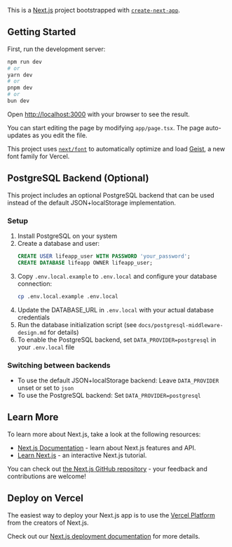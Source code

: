 This is a [Next.js](https://nextjs.org) project bootstrapped with [`create-next-app`](https://nextjs.org/docs/app/api-reference/cli/create-next-app).

## Getting Started

First, run the development server:

```bash
npm run dev
# or
yarn dev
# or
pnpm dev
# or
bun dev
```

Open [http://localhost:3000](http://localhost:3000) with your browser to see the result.

You can start editing the page by modifying `app/page.tsx`. The page auto-updates as you edit the file.

This project uses [`next/font`](https://nextjs.org/docs/app/building-your-application/optimizing/fonts) to automatically optimize and load [Geist](https://vercel.com/font), a new font family for Vercel.

## PostgreSQL Backend (Optional)

This project includes an optional PostgreSQL backend that can be used instead of the default JSON+localStorage implementation.

### Setup

1. Install PostgreSQL on your system
2. Create a database and user:
   ```sql
   CREATE USER lifeapp_user WITH PASSWORD 'your_password';
   CREATE DATABASE lifeapp OWNER lifeapp_user;
   ```
3. Copy `.env.local.example` to `.env.local` and configure your database connection:
   ```bash
   cp .env.local.example .env.local
   ```
4. Update the DATABASE_URL in `.env.local` with your actual database credentials
5. Run the database initialization script (see `docs/postgresql-middleware-design.md` for details)
6. To enable the PostgreSQL backend, set `DATA_PROVIDER=postgresql` in your `.env.local` file

### Switching between backends

- To use the default JSON+localStorage backend: Leave `DATA_PROVIDER` unset or set to `json`
- To use the PostgreSQL backend: Set `DATA_PROVIDER=postgresql`

## Learn More

To learn more about Next.js, take a look at the following resources:

- [Next.js Documentation](https://nextjs.org/docs) - learn about Next.js features and API.
- [Learn Next.js](https://nextjs.org/learn) - an interactive Next.js tutorial.

You can check out [the Next.js GitHub repository](https://github.com/vercel/next.js) - your feedback and contributions are welcome!

## Deploy on Vercel

The easiest way to deploy your Next.js app is to use the [Vercel Platform](https://vercel.com/new?utm_medium=default-template&filter=next.js&utm_source=create-next-app&utm_campaign=create-next-app-readme) from the creators of Next.js.

Check out our [Next.js deployment documentation](https://nextjs.org/docs/app/building-your-application/deploying) for more details.
